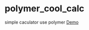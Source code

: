 # polymer_cool_calc
simple caculator use polymer
<a href="//uakk30cbd7fd.applepie37.koding.io/calc.html" target="_blank">Demo</a>
